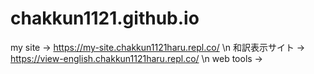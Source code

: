 # chakkun1121.github.io
my site → https://my-site.chakkun1121haru.repl.co/ \n
和訳表示サイト → https://view-english.chakkun1121haru.repl.co/ \n
web tools →
